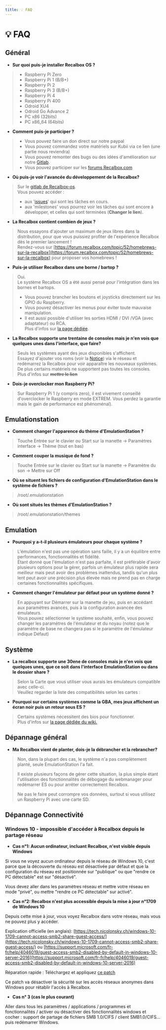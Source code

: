```yaml
---
title: 💡 FAQ
---
```


# 💡 FAQ

## Général

* **Sur quoi puis-je installer Recalbox OS ?**

> - Raspberry Pi Zero  
> - Raspberry Pi 1 \(B/B+\)  
> - Raspberry Pi 2  
> - Raspberry Pi 3 \(B/B+\)  
> - Raspberry Pi 4  
> - Raspberry Pi 400  
> - Odroid XU4  
> - Odroid Go Advance 2  
> - PC x86 \(32bits\)  
> - PC x86\_64 \(64bits\)

* **Comment puis-je participer ?**

> - Vous pouvez faire un don direct sur notre paypal    
> - Vous pouvez commandez votre matériels sur Kubii via ce lien \(une partie nous reviendra\)  
>  - Vous pouvez remonter des bugs ou des idées d'amélioration sur notre [Gitlab](https://gitlab.com/recalbox/recalbox/issues).  
>  - Vous pouvez participer sur les [forums Recalbox.com](http://blog.recalbox.com/forums)

* **Où puis-je voir l'avancée du développement de la Recalbox?**

> Sur le [gitlab de Recalbox-os](https://gitlab.com/recalbox).  
> Vous pouvez accéder :  
> - aux '[issues](https://gitlab.com/recalbox/recalbox/issues)' qui sont les tâches en cours.  
> - aux 'milestones' vous pourrez voir les tâches qui sont encore à développer, et celles qui sont terminées \(**Changer le lien**\).

* **La Recalbox contient combien de jeux ?**

> Nous essayons d'ajouter un maximum de jeux libres dans la distribution, pour que vous puissiez profiter de l'expérience Recalbox dès le premier lancement !  
> Rendez-vous sur [https://forum.recalbox.com/topic/52/homebrews-sur-la-recalbox](https://forum.recalbox.com/topic/52/homebrews-sur-la-recalbox) pour proposer vos homebrews !

* **Puis-je utiliser Recalbox dans une borne / bartop ?**

> Oui.  
> Le système Recalbox OS a été aussi pensé pour l'intégration dans les bornes et bartops.  
> - Vous pouvez brancher les boutons et joysticks directement sur les GPIO du Raspberry.  
> - Vous pouvez désactiver les menus pour éviter toute mauvaise manipulation.  
> - Il est aussi possible d'utiliser les sorties HDMI / DVI /VGA \(avec adaptateur\) ou RCA.  
> Plus d'infos sur [la page dédiée](/v/francais/tutoriels/systeme/installation/configuration-recalbox-pour-bartop-borne-arcade).

* **La Recalbox supporte une trentaine de consoles mais je n'en vois que quelques unes dans l'interface, que faire?**

> Seuls les systèmes ayant des jeux disponibles s'affichent.  
> Essayez d'ajouter vos roms \(voir la [Notice](https://github.com/recalbox/recalbox-os/wiki/Notice-%28FR%29)\) via le réseau et redémarrez la Recalbox pour voir apparaître les nouveaux systèmes.  
> De plus certains matériels ne supportent pas toutes les consoles.  
> Plus d'infos sur ~~**mettre le lien**~~

* **Dois-je overclocker mon Raspberry Pi?**

> Sur Raspberry Pi 1 \(y compris zero\), il est vivement conseillé d'overclocker le Raspberry en mode EXTREM. Vous perdez la garantie mais le gain de performance est phénoménal\).

## Emulationstation

* **Comment changer l'apparence du thème d'EmulationStation ?**

> Touche Entrée sur le clavier ou Start sur la manette → Paramètres interface → Thème \(tout en bas\)

* **Comment couper la musique de fond ?**

> Touche Entrée sur le clavier ou Start sur la manette → Paramètre du son → Mettre sur Off

* **Où se situent les fichiers de configuration d'EmulationStation dans le système de fichiers ?**

> /root/.emulationstation

* **Où sont situés les thèmes d'EmulationStation ?**

> /root/.emulationstation/themes

## Emulation

* **Pourquoi y a-t-il plusieurs émulateurs pour chaque système ?**

> L'émulation n'est pas une opération sans faille, il y a un équilibre entre performances, fonctionnalités et fidélité.  
> Étant donné que l'émulation n'est pas parfaite, il est préférable d'avoir plusieurs options pour la gérer, parfois un émulateur plus rapide sera meilleur mais peut avoir des problèmes inattendus, tandis qu'un plus lent peut avoir une précision plus élevée mais ne prend pas en charge certaines fonctionnalités spécifiques.

* **Comment changer l'émulateur par défaut pour un système donné ?**

> En appuyant sur Démarrer sur la manette de jeu, puis en accédant aux paramètres avancés, puis à la configuration avancée des émulateurs.  
> Vous pouvez sélectionner le système souhaité, enfin, vous pouvez changer les paramètres de l'émulateur et du noyau \(notez que le paramètre de base ne changera pas si le paramètre de l'émulateur indique Défaut\)

## Système

* **La recalbox supporte une 30ene de consoles mais je n'en vois que quelques unes, que ce soit dans l'interface EmulationStation ou dans le dossier share ?**

> Selon la Carte que vous utiliser vous aurais les émulateurs compatible avec celle-ci.  
> Veuillez regarder la liste des compatibilités selon les cartes :

* **Pourquoi sur certains systèmes comme la GBA, mes jeux affichent un écran noir puis un retour sous ES ?**

> Certains systèmes nécessitent des bios pour fonctionner.  
> Plus d'infos sur [la page dédiée du wiki.](https://github.com/recalbox/recalbox-os/wiki/Ajoutez-des-bios-%28FR%29)

## Dépannage général

* **Ma Recalbox vient de planter, dois-je la débrancher et la rebrancher?**

> Non, dans la plupart des cas, le système n'a pas complètement planté, seule EmulationStation l'a fait.  
>   
> Il existe plusieurs façons de gérer cette situation, la plus simple étant l'utilisation des fonctionnalités de débogage du webmanager pour redémarrer ES ou pour arrêter correctement Recalbox.   
>   
> Ne pas le faire peut corrompre vos données, surtout si vous utilisez un Raspberry Pi avec une carte SD.

## Dépannage Connectivité

### Windows 10 - impossible d'accéder à Recalbox depuis le partage réseau

* **Cas n°1: Aucun ordinateur, incluant Recalbox, n'est visible depuis Windows**

Si vous ne voyez aucun ordinateur depuis le réseau de Windows 10, c'est parce que la découverte du réseau est désactivée par défaut et que la configuration du réseau est positionnée sur "publique" ou que "rendre ce PC détectable" est sur "désactivé".

Vous devez aller dans les paramètres réseau et mettre votre réseau en mode "privé", ou mettre "rendre ce PC détectable" sur activé".

* **Cas n°2: Recalbox n'est plus accessible depuis la mise à jour n°1709 de Windows 10**

Depuis cette mise à jour, vous voyez Recalbox dans votre réseau, mais vous ne pouvez plus y accéder.

Explication officielle \(en anglais\): [https://tech.nicolonsky.ch/windows-10-1709-cannot-access-smb2-share-guest-access/](https://tech.nicolonsky.ch/windows-10-1709-cannot-access-smb2-share-guest-access/) ou [https://support.microsoft.com/fr-fr/help/4046019/guest-access-smb2-disabled-by-default-in-windows-10-server-2016](https://support.microsoft.com/fr-fr/help/4046019/guest-access-smb2-disabled-by-default-in-windows-10-server-2016)

Réparation rapide : Téléchargez et appliquez [ce patch](https://mega.nz/#!rUA3xDgI!a14w9TqQWinLriLANpk7BF_WkoNg8mw6fHloyPEZMPg)

Ce patch va désactiver la sécurité sur les accès réseaux anonymes dans Windows pour rétablir l'accès à Recalbox.

* **Cas n° 3 \(cas le plus courant\)**

Aller dans tous les paramètres / applications / programmes et fonctionnalités / activer ou désactiver des fonctionnalités windows et cocher : support de partage de fichiers SMB 1.0/CIFS / client SMB1.0/CIFS... puis redémarrer Windows.

